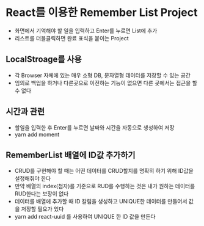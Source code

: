 # React를 이용한 Remember List Project
* 화면에서 기억해야 할 일을 입력하고 Enter를 누르면 List에 추가
* 리스트를 더블클릭하면 완료 표식을 붙이는 Project

## LocalStroage를 사용
* 각 Browser 자체에 있는 매우 소형 DB, 문자열형 데이터를 저장할 수 있는 공간
* 임의로 백업을 하거나 다른곳으로 이전하는 기능이 없으면 다른 곳에서는
접근을 할 수 없다

## 시간과 관련
* 할일을 입력한 후 Enter를 누르면 날짜와 시간을 자동으로 생성하여 저장
* yarn add moment

## RememberList 배열에 ID값 추가하기 
* CRUD를 구현해야 할 때는 어떤 데이터를 CRUD할지를 
명확히 하기 위해 ID값을 설정해줘야 한다
* 만약 배열의 index(첨자)를 기준으로 RUD를 수행하는 것은 내가
원하는 데이터를 RUD한다는 보장이 없다
* 데이터를 배열에 추가할 때 ID 칼럼을 생성하고 UNIQUE한
데이터를 만들어서 값을 저장할 필요가 있다
* yarn add react-uuid 를 사용하여 UNIQUE 한 ID 값을 만든다


